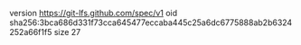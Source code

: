 version https://git-lfs.github.com/spec/v1
oid sha256:3bca686d331f73cca645477eccaba445c25a6dc6775888ab2b6324252a66f1f5
size 27

